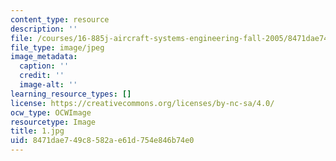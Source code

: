 ```yaml
---
content_type: resource
description: ''
file: /courses/16-885j-aircraft-systems-engineering-fall-2005/8471dae749c8582ae61d754e846b74e0_1.jpg
file_type: image/jpeg
image_metadata:
  caption: ''
  credit: ''
  image-alt: ''
learning_resource_types: []
license: https://creativecommons.org/licenses/by-nc-sa/4.0/
ocw_type: OCWImage
resourcetype: Image
title: 1.jpg
uid: 8471dae7-49c8-582a-e61d-754e846b74e0
---
```

